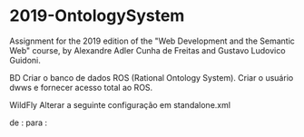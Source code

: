# 2019-OntologySystem
Assignment for the 2019 edition of the "Web Development and the Semantic Web" course, by Alexandre Adler Cunha de Freitas and Gustavo Ludovico Guidoni.


BD
  Criar o banco de dados ROS  (Rational Ontology System).
  Criar o usuário dwws e fornecer acesso total ao ROS.


WildFly
Alterar a seguinte configuração em standalone.xml

de   : <default-missing-method-permissions-deny-access value="true"/>
para : <default-missing-method-permissions-deny-access value="false"/>
